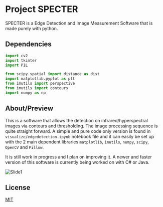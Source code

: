 # Project SPECTER

SPECTER is a Edge Detection and Image Measurement Software that is made purely with python.

## Dependencies

```python
import cv2
import tkinter
import PIL

from scipy.spatial import distance as dist
import matplotlib.pyplot as plt
from imutils import perspective
from imutils import contours
import numpy as np
```


## About/Preview
This is a software that allows the detection on infrared/hyperspectral images via contours and thresholding. The image processing sequence is quite straight forward. A simple and pure code only version is found in ```visualize/edgedetection.ipynb``` notebook file and it can easily be set up with the 2 main dependent libraries ```matplotlib```, ```imutils```, ```numpy```, ```scipy```, ```OpenCV``` and ```Pillow```.

It is still work in progress and I plan on improving it. A newer and faster version of this software is currently being worked on with C# or Java.

![Slide1](https://user-images.githubusercontent.com/75195899/153037399-ab670a11-f209-43ad-a224-e802be0ed3b5.JPG)

## License
[MIT](https://choosealicense.com/licenses/mit/)
